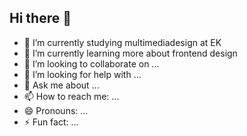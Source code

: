 ## Hi there 👋

- 🔭 I’m currently studying multimediadesign at EK 
- 🌱 I’m currently learning more about frontend design
- 👯 I’m looking to collaborate on ...
- 🤔 I’m looking for help with ...
- 💬 Ask me about ...
- 📫 How to reach me: ...
- 😄 Pronouns: ...
- ⚡ Fun fact: ...

